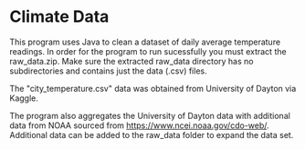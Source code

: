 # Climate Data

This program uses Java to clean a dataset of daily average temperature readings. In order for the program to run sucessfully you must extract the raw_data.zip. Make sure the extracted raw_data directory has no subdirectories and contains just the data (.csv) files.

The "city_temperature.csv" data was obtained from University of Dayton via Kaggle.

The program also aggregates the University of Dayton data with additional data from NOAA sourced from https://www.ncei.noaa.gov/cdo-web/.
Additional data can be added to the raw_data folder to expand the data set.
